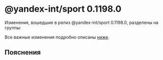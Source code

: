 # @yandex-int/sport 0.1198.0

<!-- ЧЕЛОВЕЧЕСКОЕ ВСТУПЛЕНИЕ -->

Изменения, вошедшие в релиз @yandex-int/sport 0.1198.0, разделены на группы:

Все важные изменения подробно описаны [ниже](#Пояснения).

## Пояснения

